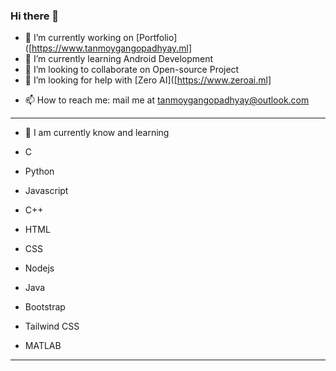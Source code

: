 ### Hi there 👋


<!-- **TanmoyGangopadhyay/TanmoyGangopadhyay** is a ✨ _special_ ✨ repository because its `README.md` (this file) appears on your GitHub profile. -->

<!-- Here are some ideas to get you started: -->

- 🔭 I’m currently working on [Portfolio]([https://www.tanmoygangopadhyay.ml]
- 🌱 I’m currently learning Android Development
- 👯 I’m looking to collaborate on Open-source Project
- 🤔 I’m looking for help with [Zero AI]([https://www.zeroai.ml]
<!-- - 💬 Ask me about ... -->
- 📫 How to reach me: mail me at tanmoygangopadhyay@outlook.com
<!-- - 😄 Pronouns: ...
- ⚡ Fun fact: ... -->

<!-- ![ZeroAI](https://zeroaifoundation.github.io/ZeroAI-Website/components/images/zeroai.png) -->





<!-- -----------------------------------------------------------------------------------
###Let Me Introduce Myself

###Hi I am Tanmoy 👋
I am a 20 Years old Learner, Computer Science Engineering Student, Software Engineer, Web Developer, An Android Application Developer, An Innovator and an Open Source Contributer.
[Portfolio]([https://www.zeroai.ml](https://tanmoygangopadhyay.github.io/My-Official-Portfolio/)/)
I am an Indian, I am from Kolkata West Bengal.
-----------------------------------------------------------------------------------


 -->
-----------------------------------------------------------------------------------

- 🌱 I am currently know and learning

- C
- Python
- Javascript
- C++
- HTML
- CSS
- Nodejs
- Java
- Bootstrap
- Tailwind CSS
- MATLAB
----------------------------------------------------------------------------------- 





<!-- ZeroAI Foundation is a non-profit organization, ZeroAI applications include advanced web search engines, recommendation systems, Understanding human speech, self-driving cars, automated decision-making and competing at the highest level in strategic game systems. As machines become increasingly capable, Tasks considered to require 'intelligence' are often removed from the definition of AI, A phenomenon known as the AI effect. For instance, optical character recognition is frequently excluded from things considered to be AI, having become a routine technology. Talk to Our AI ZNOX

-----------------------------------------------------------------------------------

<a href="http://u.fsf.org/16e"><img src="https://static.fsf.org/nosvn/images/badges/fsfs_icons_red-bg.png" alt="Free Software, Free Society"></a>   

*ZeroAI is free and open source software and supports the right to read, distribute and repair.* -->
